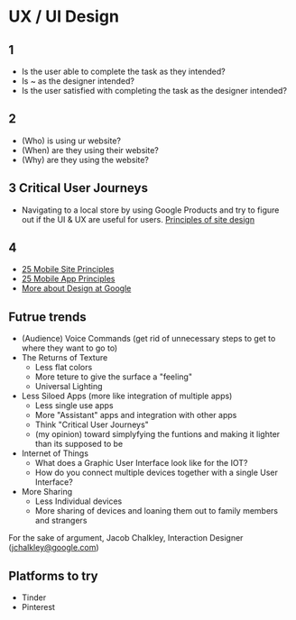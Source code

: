 # UX / UI Design
## 1
- Is the user able to complete the task as they intended?
- Is ~ as the designer intended?
- Is the user satisfied with completing the task as the designer intended?

## 2
- (Who) is using ur website?
- (When) are they using their website?
- (Why) are they using the website?

## 3 Critical User Journeys
- Navigating to a local store by using Google Products and try to figure out if the UI & UX are useful for users.
[Principles of site design](https://developers.google.com/web/fundamentals/getting-started/principles/?hl=en)

## 4
- [25 Mobile Site Principles](https://developers.google.com/web/fundamentals/getting-started/principles/?hl=en)
- [25 Mobile App Principles](http://think.storage.googleapis.com/docs/principles-of-mobile-app-design-engage-users-and-drive-conversions.pdf)
- [More about Design at Google](https://design.google.com/)

## Futrue trends
- (Audience) Voice Commands (get rid of unnecessary steps to get to where they want to go to)
- The Returns of Texture
  - Less flat colors
  - More teture to give the surface a "feeling"
  - Universal Lighting
- Less Siloed Apps (more like integration of multiple apps)
  - Less single use apps
  - More "Assistant" apps and integration with other apps
  - Think "Critical User Journeys"
  - (my opinion) toward simplyfying the funtions and making it lighter than its supposed to be
- Internet of Things
  - What does a Graphic User Interface look like for the IOT?
  - How do you connect multiple devices together with a single User Interface?
- More Sharing
  - Less Individual devices
  - More sharing of devices and loaning them out to family members and strangers

For the sake of argument,
Jacob Chalkley, Interaction Designer (jchalkley@google.com)


## Platforms to try
- Tinder
- Pinterest
